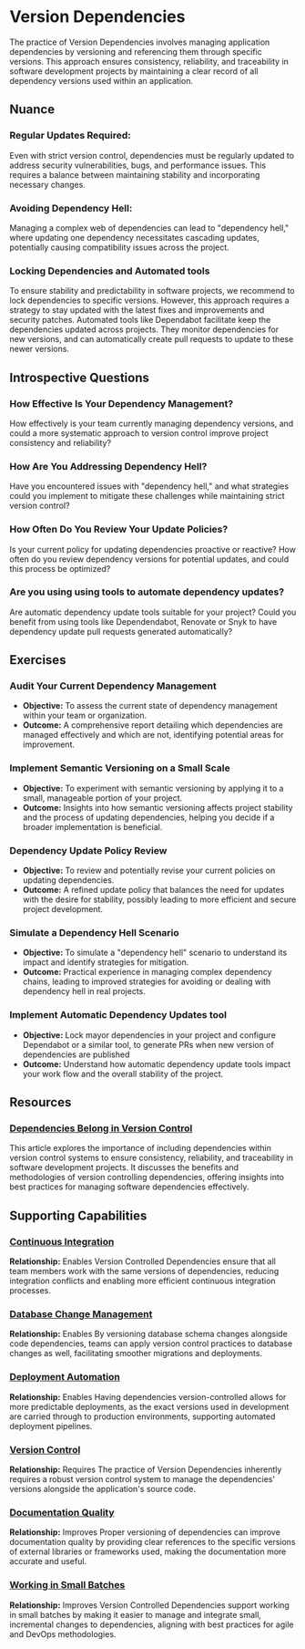# Version Dependencies

The practice of Version Dependencies involves managing application dependencies by versioning and referencing them through specific versions. This approach ensures consistency, reliability, and traceability in software development projects by maintaining a clear record of all dependency versions used within an application.

## Nuance

### Regular Updates Required:
Even with strict version control, dependencies must be regularly updated to address security vulnerabilities, bugs, and performance issues. This requires a balance between maintaining stability and incorporating necessary changes.

### Avoiding Dependency Hell:
Managing a complex web of dependencies can lead to "dependency hell," where updating one dependency necessitates cascading updates, potentially causing compatibility issues across the project.

### Locking Dependencies and Automated tools
To ensure stability and predictability in software projects, we recommend to lock dependencies to specific versions.
However, this approach requires a strategy to stay updated with the latest fixes and improvements and security patches.
Automated tools like Dependabot facilitate keep the dependencies updated across projects.
They monitor dependencies for new versions, and can automatically create pull requests to update to these newer versions.

<!-- TODO: Include mentioning of integrating tools with CI/CD pipeline -->

## Introspective Questions

### How Effective Is Your Dependency Management?
How effectively is your team currently managing dependency versions, and could a more systematic approach to version control improve project consistency and reliability?

### How Are You Addressing Dependency Hell?
Have you encountered issues with "dependency hell," and what strategies could you implement to mitigate these challenges while maintaining strict version control?

### How Often Do You Review Your Update Policies?
Is your current policy for updating dependencies proactive or reactive?
How often do you review dependency versions for potential updates, and could this process be optimized?

### Are you using using tools to automate dependency updates?
Are automatic dependency update tools suitable for your project?
Could you benefit from using tools like Dependendabot, Renovate or Snyk to have dependency update pull requests generated automatically?

## Exercises

### Audit Your Current Dependency Management
- **Objective:** To assess the current state of dependency management within your team or organization.
- **Outcome:** A comprehensive report detailing which dependencies are managed effectively and which are not, identifying potential areas for improvement.

### Implement Semantic Versioning on a Small Scale
- **Objective:** To experiment with semantic versioning by applying it to a small, manageable portion of your project.
- **Outcome:** Insights into how semantic versioning affects project stability and the process of updating dependencies, helping you decide if a broader implementation is beneficial.

### Dependency Update Policy Review
- **Objective:** To review and potentially revise your current policies on updating dependencies.
- **Outcome:** A refined update policy that balances the need for updates with the desire for stability, possibly leading to more efficient and secure project development.

### Simulate a Dependency Hell Scenario
- **Objective:** To simulate a "dependency hell" scenario to understand its impact and identify strategies for mitigation.
- **Outcome:** Practical experience in managing complex dependency chains, leading to improved strategies for avoiding or dealing with dependency hell in real projects.

### Implement Automatic Dependency Updates tool
- **Objective:** Lock mayor dependencies in your project and configure Dependabot or a similar tool, to generate PRs when new version of dependencies are published
- **Outcome:** Understand how automatic dependency update tools impact your work flow and the overall stability of the project.

## Resources

### [Dependencies Belong in Version Control](https://www.forrestthewoods.com/blog/dependencies-belong-in-version-control/)
This article explores the importance of including dependencies within version control systems to ensure consistency, reliability, and traceability in software development projects. It discusses the benefits and methodologies of version controlling dependencies, offering insights into best practices for managing software dependencies effectively.

<!-- ## Related Practices -->

<!-- TODO: insert a list of [linked practices](/practices) that relate to this practice. For each item, give a brief explanation of how the linked practice supports / relates to this practice. Also categorize each linked practices as one of the following: Enables, Requires, Improves -->

## Supporting Capabilities

### [Continuous Integration](https://dora.dev/devops-capabilities/technical/continuous-integration/)
**Relationship:** Enables
Version Controlled Dependencies ensure that all team members work with the same versions of dependencies, reducing integration conflicts and enabling more efficient continuous integration processes.

### [Database Change Management](https://dora.dev/devops-capabilities/technical/database-change-management/)
**Relationship:** Enables
By versioning database schema changes alongside code dependencies, teams can apply version control practices to database changes as well, facilitating smoother migrations and deployments.

### [Deployment Automation](https://dora.dev/devops-capabilities/technical/deployment-automation/)
**Relationship:** Enables
Having dependencies version-controlled allows for more predictable deployments, as the exact versions used in development are carried through to production environments, supporting automated deployment pipelines.

### [Version Control](/capabilities/tech/version-control.md)
**Relationship:** Requires
The practice of Version Dependencies inherently requires a robust version control system to manage the dependencies' versions alongside the application's source code.

### [Documentation Quality](https://dora.dev/devops-capabilities/process/documentation-quality/)
**Relationship:** Improves
Proper versioning of dependencies can improve documentation quality by providing clear references to the specific versions of external libraries or frameworks used, making the documentation more accurate and useful.

### [Working in Small Batches](https://dora.dev/devops-capabilities/process/working-in-small-batches/)
**Relationship:** Improves
Version Controlled Dependencies support working in small batches by making it easier to manage and integrate small, incremental changes to dependencies, aligning with best practices for agile and DevOps methodologies.
